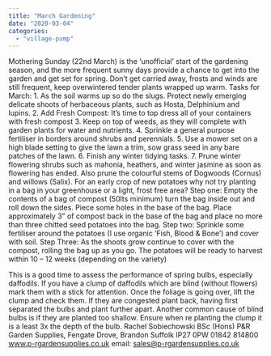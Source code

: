 ```yaml
---
title: "March Gardening"
date: "2020-03-04"
categories: 
  - "village-pump"
---
```


Mothering Sunday (22nd March) is the ‘unofficial’ start of the gardening season, and the more frequent sunny days provide a chance to get into the garden and get set for spring. Don’t get carried away, frosts and winds are still frequent, keep overwintered tender plants wrapped up warm. Tasks for March: 1. As the soil warms up so do the slugs. Protect newly emerging delicate shoots of herbaceous plants, such as Hosta, Delphinium and lupins. 2. Add Fresh Compost: It’s time to top dress all of your containers with fresh compost 3. Keep on top of weeds, as they will complete with garden plants for water and nutrients. 4. Sprinkle a general purpose fertiliser in borders around shrubs and perennials. 5. Use a mower set on a high blade setting to give the lawn a trim, sow grass seed in any bare patches of the lawn. 6. Finish any winter tidying tasks. 7. Prune winter flowering shrubs such as mahonia, heathers, and winter jasmine as soon as flowering has ended. Also prune the colourful stems of Dogwoods (Cornus) and willows (Salix). For an early crop of new potatoes why not try planting in a bag in your greenhouse or a light, frost free area? Step one: Empty the contents of a bag of compost (50lts minimum) turn the bag inside out and roll down the sides. Piece some holes in the base of the bag. Place approximately 3” of compost back in the base of the bag and place no more than three chitted seed potatoes into the bag. Step two: Sprinkle some fertiliser around the potatoes (I use organic ‘Fish, Blood & Bone’) and cover with soil. Step Three: As the shoots grow continue to cover with the compost, rolling the bag up as you go. The potatoes will be ready to harvest within 10 – 12 weeks (depending on the variety)

This is a good time to assess the performance of spring bulbs, especially daffodils. If you have a clump of daffodils which are blind (without flowers) mark them with a stick for attention. Once the foliage is going over, lift the clump and check them. If they are congested plant back, having first separated the bulbs and plant further apart. Another common cause of blind bulbs is if they are planted too shallow. Ensure when re planting the clump it is a least 3x the depth of the bulb. Rachel Sobiechowski BSc (Hons) P&R Garden Supplies, Fengate Drove, Brandon Suffolk IP27 0PW 01842 814800 www.p-rgardensupplies.co.uk email: sales@p-rgardensupplies.co.uk
